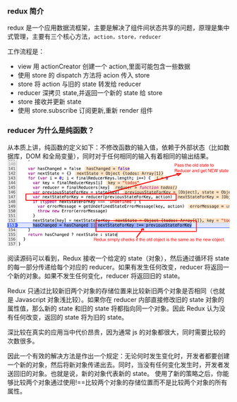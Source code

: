 ### redux 简介

redux 是一个应用数据流框架，主要是解决了组件间状态共享的问题，原理是集中式管理，主要有三个核心方法，`action，store，reducer`

工作流程是：

- view 用 actionCreator 创建一个 action,里面可能包含一些数据
- 使用 store 的 dispatch 方法将 acion 传入 store
- store 将 action 与旧的 state 转发给 reducer
- reducer 深拷贝 state,并返回一个新的 state 给 store
- store 接收并更新 state
- 使用 store.subscribe 订阅更新,重新 render 组件

### reducer 为什么是纯函数？

从本质上讲，纯函数的定义如下：不修改函数的输入值，依赖于外部状态（比如数据库，DOM 和全局变量），同时对于任何相同的输入有着相同的输出结果。
![](../../img/pureRedux.png)

阅读源码可以看到，Redux 接收一个给定的 state（对象），然后通过循环将 state 的每一部分传递给每个对应的 reducer。如果有发生任何改变，reducer 将返回一个新的对象。如果不发生任何变化，reducer 将返回旧的 state。

Redux 只通过比较新旧两个对象的存储位置来比较新旧两个对象是否相同（也就是 Javascript 对象浅比较）。如果你在 reducer 内部直接修改旧的 state 对象的属性值，那么新的 state 和旧的 state 将都指向同一个对象。因此 Redux 认为没有任何改变，返回的 state 将为旧的 state。

深比较在真实的应用当中代价昂贵，因为通常 js 的对象都很大，同时需要比较的次数很多。

因此一个有效的解决方法是作出一个规定：无论何时发生变化时，开发者都要创建一个新的对象，然后将新对象传递出去。同时，当没有任何变化发生时，开发者发送回旧的对象。也就是说，新的对象代表新的 state。 使用了新的策略之后，你能够比较两个对象通过使用!==比较两个对象的存储位置而不是比较两个对象的所有属性。

